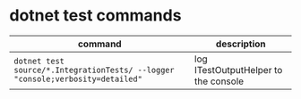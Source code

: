 # dotnet test commands

command | description
-- | --
`dotnet test source/*.IntegrationTests/ --logger "console;verbosity=detailed"` | log ITestOutputHelper to the console
